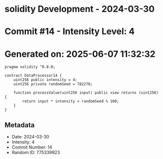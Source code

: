 ﻿# solidity Development - 2024-03-30
# Commit #14 - Intensity Level: 4
# Generated on: 2025-06-07 11:32:32
```solidity
pragma solidity ^0.8.0;

contract DataProcessor14 {
    uint256 public intensity = 4;
    uint256 private randomSeed = 782278;

    function processValue(uint256 input) public view returns (uint256) {
        return input * intensity + randomSeed % 100;
    }
}
```
## Metadata
- Date: 2024-03-30
- Intensity: 4
- Commit Number: 14
- Random ID: 775339923
